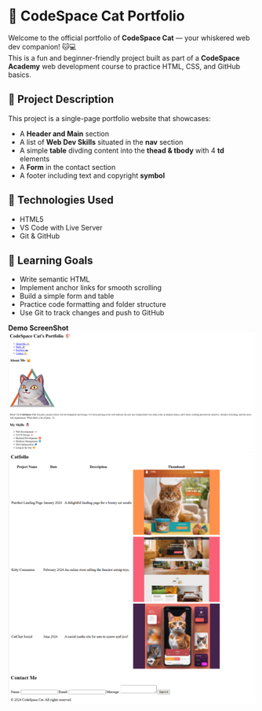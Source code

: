 # 🐾 CodeSpace Cat Portfolio

Welcome to the official portfolio of **CodeSpace Cat** — your whiskered web dev companion! 🐱💻  
This is a fun and beginner-friendly project built as part of a **CodeSpace Academy** web development course to practice HTML, CSS, and GitHub basics.

## 📄 Project Description

This project is a single-page portfolio website that showcases:

- A **Header and Main** section
- A list of **Web Dev Skills** situated in the **nav** section
- A simple **table** divding content into the **thead & tbody** with 4 **td** elements
- A **Form** in the contact section
- A footer including text and copyright **symbol**

## 🚀 Technologies Used

- HTML5
- VS Code with Live Server
- Git & GitHub

## 🎯 Learning Goals

- Write semantic HTML
- Implement anchor links for smooth scrolling
- Build a simple form and table
- Practice code formatting and folder structure
- Use Git to track changes and push to GitHub
  <br/>

**Demo ScreenShot** <br/>
![alt text](<assets/reference images/sections_1.png>) ![alt text](<assets/reference images/sections_2.png>)
